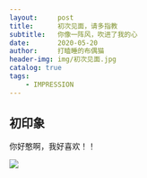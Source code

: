 ```yaml
---
layout:     post
title:      初次见面，请多指教
subtitle:   你像一阵风，吹进了我的心
date:       2020-05-20
author:     打瞌睡的布偶猫
header-img: img/初次见面.jpg
catalog: true
tags:
    - IMPRESSION
---
```


## 初印象
你好憨啊，我好喜欢！！

![](https://github.com/dozing-ragdoll/dozing-ragdoll.github.io/tree/master/img/初次见面.jpg)